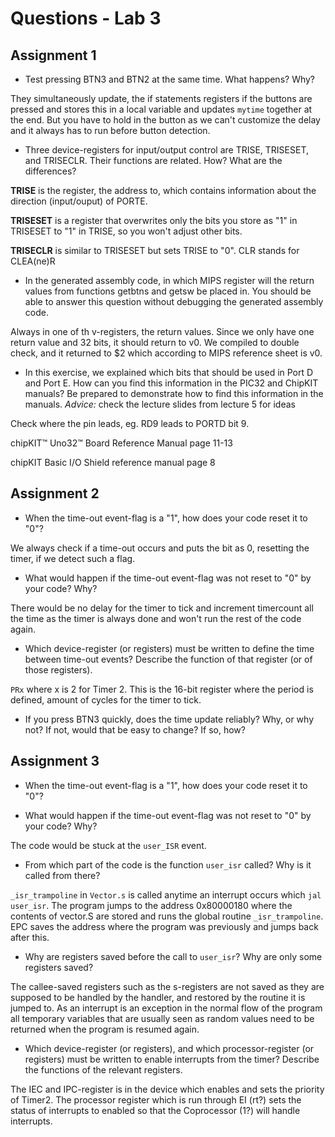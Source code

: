 # Questions - Lab 3

## Assignment 1

- Test pressing BTN3 and BTN2 at the same time. What happens? Why?

They simultaneously update, the if statements registers if the buttons are pressed and stores this in a local variable and updates ``mytime`` together at the end. But you have to hold in the button as we can't customize the delay and it always has to run before button detection.

- Three device-registers for input/output control are TRISE, TRISESET, and TRISECLR. Their functions are related. How? What are the differences?

**TRISE** is the register, the address to, which contains information about the direction (input/ouput) of PORTE.

**TRISESET** is a register that overwrites only the bits you store as "1" in TRISESET to "1" in TRISE, so you won't adjust other bits. 

**TRISECLR** is similar to TRISESET but sets TRISE to "0". CLR stands for CLEA(ne)R

- In the generated assembly code, in which MIPS register will the return values from functions getbtns and getsw be placed in. You should be able to answer this question without debugging the generated assembly code. 

Always in one of th v-registers, the return values. Since we only have one return value and 32 bits, it should return to v0. We compiled to double check, and it returned to $2 which according to MIPS reference sheet is v0.

- In this exercise, we explained which bits that should be used in Port D and Port E. How can you find this information in the PIC32 and ChipKIT manuals? Be prepared to demonstrate how to find this information in the manuals. *Advice:* check the lecture slides from lecture 5 for ideas

Check where the pin leads, eg. RD9 leads to PORTD bit 9.

chipKIT™ Uno32™ Board Reference Manual page 11-13

chipKIT Basic I/O Shield reference manual page 8

## Assignment 2
- When the time-out event-flag is a "1", how does your code reset it to "0"?

We always check if a time-out occurs and puts the bit as 0, resetting the timer, if we detect such a flag.

- What would happen if the time-out event-flag was not reset to "0" by your code? Why?

There would be no delay for the timer to tick and increment timercount all the time as the timer is always done and won't run the rest of the code again.

- Which device-register (or registers) must be written to define the time between time-out events? Describe the function of that register (or of those registers).

``PRx`` where x is 2 for Timer 2. This is the 16-bit register where the period is defined, amount of cycles for the timer to tick.

- If you press BTN3 quickly, does the time update reliably? Why, or why not? If not, would that be easy to change? If so, how?



## Assignment 3
- When the time-out event-flag is a "1", how does your code reset it to "0"?


- What would happen if the time-out event-flag was not reset to "0" by your code? Why?

The code would be stuck at the ``user_ISR`` event.

- From which part of the code is the function ``user_isr`` called? Why is it called from there?

``_isr_trampoline`` in ``Vector.s`` is called anytime an interrupt occurs which ``jal user_isr``. The program jumps to the address 0x80000180 where the contents of vector.S are stored and runs the global routine ``_isr_trampoline``. EPC saves the address where the program was previously and jumps back after this.

- Why are registers saved before the call to ``user_isr``? Why are only some registers saved?

The callee-saved registers such as the s-registers are not saved as they are supposed to be handled by the handler, and restored by the routine it is jumped to. As an interrupt is an exception in the normal flow of the program all temporary variables that are usually seen as random values need to be returned when the program is resumed again.

- Which device-register (or registers), and which processor-register (or registers) must be written to enable interrupts from the timer? Describe the functions of the relevant registers.

The IEC and IPC-register is in the device which enables and sets the priority of Timer2. The processor register which is run through EI (rt?) sets the status of interrupts to enabled so that the Coprocessor (1?) will handle interrupts.